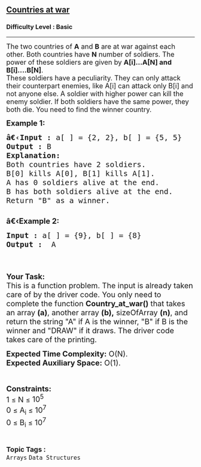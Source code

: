 <h2><a href="https://www.geeksforgeeks.org/problems/countries-at-war2936/1?page=2&category=Arrays&difficulty=Basic&status=unsolved&sortBy=submissions">Countries at war</a></h2><h3>Difficulty Level : Basic</h3><hr><div class="problems_problem_content__Xm_eO"><p><span style="font-size:18px">The two countries of <strong>A</strong> and <strong>B</strong> are at war against each other. Both countries have <strong>N</strong> number of soldiers. The power of these soldiers are given by <strong>A[i]...A[N] and B[i]....B[N]</strong>.<br>
These soldiers have a peculiarity. They can only attack their counterpart enemies, like A[i] can attack only B[i] and not anyone else. A soldier with higher power can kill the enemy soldier. If both soldiers have the same power, they both die. You need to find&nbsp;the winner country.</span></p>

<p><span style="font-size:20px"><strong>Example 1:</strong></span></p>

<pre><span style="font-size:20px"><strong>â€‹</strong><strong>Input :</strong> a[ ] = {2, 2}, b[ ] = {5, 5}
<strong>Output :</strong> B
<strong>Explanation:
</strong>Both countries have 2 soldiers.
B[0] kills A[0], B[1] kills A[1]. 
A has 0 soldiers alive at the end. 
B has both soldiers alive at the end.
Return "B" as a winner.
</span></pre>

<p><br>
<span style="font-size:20px"><strong>â€‹Example 2:</strong></span></p>

<pre><span style="font-size:20px"><strong>Input :</strong> a[ ] = {9}, b[ ] = {8}  <strong>
Output :</strong>  A


</span></pre>

<p><span style="font-size:20px"><strong>Your Task:</strong><br>
This is a function problem. The input is already taken care of by the driver code. You only need to complete the function <strong>Country_at_war()</strong> that takes an array <strong>(a)</strong>, another array <strong>(b),</strong>&nbsp;sizeOfArray <strong>(n)</strong>, and return the string "A" if A is the winner, "B" if B is the winner and "DRAW" if it draws. The driver code takes care of the printing.</span></p>

<p><span style="font-size:20px"><strong>Expected Time Complexity:</strong>&nbsp;O(N).<br>
<strong>Expected Auxiliary Space:</strong>&nbsp;O(1).</span></p>

<p>&nbsp;</p>

<p><span style="font-size:18px"><span style="font-size:20px"><strong>Constraints:</strong></span></span><br>
<span style="font-size:20px">1 </span><span style="font-size:18px">≤</span><span style="font-size:20px"> N </span><span style="font-size:18px">≤</span><span style="font-size:20px"> 10<sup>5</sup><br>
0 </span><span style="font-size:18px">≤</span><span style="font-size:20px"> A<sub>i</sub> </span><span style="font-size:18px">≤</span><span style="font-size:20px"> 10<sup>7</sup></span><br>
<span style="font-size:20px">0 </span><span style="font-size:18px">≤</span><span style="font-size:20px"> B<sub>i</sub>&nbsp;</span><span style="font-size:18px">≤</span><span style="font-size:20px"> 10<sup>7</sup></span></p>
</div><br><p><span style=font-size:18px><strong>Topic Tags : </strong><br><code>Arrays</code>&nbsp;<code>Data Structures</code>&nbsp;